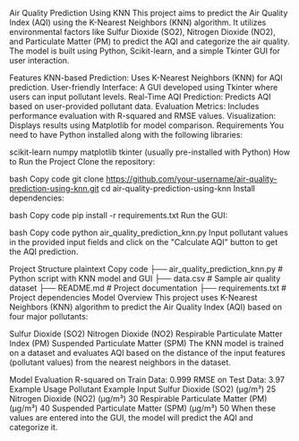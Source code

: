 Air Quality Prediction Using KNN
This project aims to predict the Air Quality Index (AQI) using the K-Nearest Neighbors (KNN) algorithm. It utilizes environmental factors like Sulfur Dioxide (SO2), Nitrogen Dioxide (NO2), and Particulate Matter (PM) to predict the AQI and categorize the air quality. The model is built using Python, Scikit-learn, and a simple Tkinter GUI for user interaction.

Features
KNN-based Prediction: Uses K-Nearest Neighbors (KNN) for AQI prediction.
User-friendly Interface: A GUI developed using Tkinter where users can input pollutant levels.
Real-Time AQI Prediction: Predicts AQI based on user-provided pollutant data.
Evaluation Metrics: Includes performance evaluation with R-squared and RMSE values.
Visualization: Displays results using Matplotlib for model comparison.
Requirements
You need to have Python installed along with the following libraries:

scikit-learn
numpy
matplotlib
tkinter (usually pre-installed with Python)
How to Run the Project
Clone the repository:

bash
Copy code
git clone https://github.com/your-username/air-quality-prediction-using-knn.git
cd air-quality-prediction-using-knn
Install dependencies:

bash
Copy code
pip install -r requirements.txt
Run the GUI:

bash
Copy code
python air_quality_prediction_knn.py
Input pollutant values in the provided input fields and click on the "Calculate AQI" button to get the AQI prediction.

Project Structure
plaintext
Copy code
├── air_quality_prediction_knn.py   # Python script with KNN model and GUI
├── data.csv                        # Sample air quality dataset
├── README.md                       # Project documentation
├── requirements.txt                # Project dependencies
Model Overview
This project uses K-Nearest Neighbors (KNN) algorithm to predict the Air Quality Index (AQI) based on four major pollutants:

Sulfur Dioxide (SO2)
Nitrogen Dioxide (NO2)
Respirable Particulate Matter Index (PM)
Suspended Particulate Matter (SPM)
The KNN model is trained on a dataset and evaluates AQI based on the distance of the input features (pollutant values) from the nearest neighbors in the dataset.

Model Evaluation
R-squared on Train Data: 0.999
RMSE on Test Data: 3.97
Example Usage
Pollutant	Example Input
Sulfur Dioxide (SO2) (µg/m³)	25
Nitrogen Dioxide (NO2) (µg/m³)	30
Respirable Particulate Matter (PM) (µg/m³)	40
Suspended Particulate Matter (SPM) (µg/m³)	50
When these values are entered into the GUI, the model will predict the AQI and categorize it.
